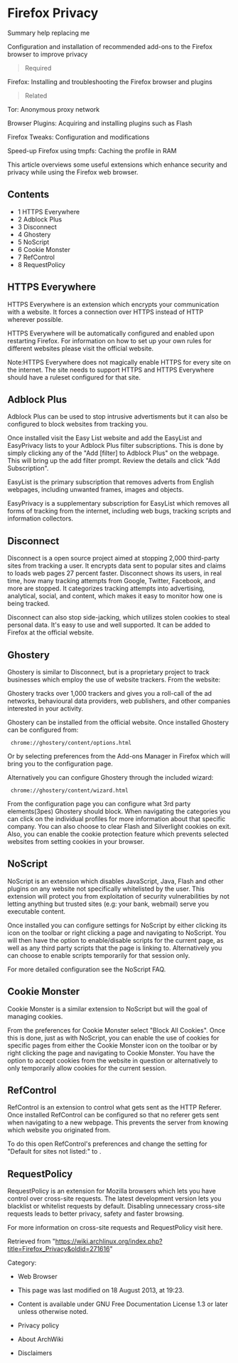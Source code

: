 Firefox Privacy
===============

Summary help replacing me

Configuration and installation of recommended add-ons to the Firefox
browser to improve privacy

> Required

Firefox: Installing and troubleshooting the Firefox browser and plugins

> Related

Tor: Anonymous proxy network

Browser Plugins: Acquiring and installing plugins such as Flash

Firefox Tweaks: Configuration and modifications

Speed-up Firefox using tmpfs: Caching the profile in RAM

This article overviews some useful extensions which enhance security and
privacy while using the Firefox web browser.

Contents
--------

-   1 HTTPS Everywhere
-   2 Adblock Plus
-   3 Disconnect
-   4 Ghostery
-   5 NoScript
-   6 Cookie Monster
-   7 RefControl
-   8 RequestPolicy

HTTPS Everywhere
----------------

HTTPS Everywhere is an extension which encrypts your communication with
a website. It forces a connection over HTTPS instead of HTTP wherever
possible.

HTTPS Everywhere will be automatically configured and enabled upon
restarting Firefox. For information on how to set up your own rules for
different websites please visit the official website.

Note:HTTPS Everywhere does not magically enable HTTPS for every site on
the internet. The site needs to support HTTPS and HTTPS Everywhere
should have a ruleset configured for that site.

Adblock Plus
------------

Adblock Plus can be used to stop intrusive advertisments but it can also
be configured to block websites from tracking you.

Once installed visit the Easy List website and add the EasyList and
EasyPrivacy lists to your Adblock Plus filter subscriptions. This is
done by simply clicking any of the "Add [filter] to Adblock Plus" on the
webpage. This will bring up the add filter prompt. Review the details
and click "Add Subscription".

EasyList is the primary subscription that removes adverts from English
webpages, including unwanted frames, images and objects.

EasyPrivacy is a supplementary subscription for EasyList which removes
all forms of tracking from the internet, including web bugs, tracking
scripts and information collectors.

Disconnect
----------

Disconnect is a open source project aimed at stopping 2,000 third-party
sites from tracking a user. It encrypts data sent to popular sites and
claims to loads web pages 27 percent faster. Disconnect shows its users,
in real time, how many tracking attempts from Google, Twitter, Facebook,
and more are stopped. It categorizes tracking attempts into advertising,
analytical, social, and content, which makes it easy to monitor how one
is being tracked.

Disconnect can also stop side-jacking, which utilizes stolen cookies to
steal personal data. It's easy to use and well supported. It can be
added to Firefox at the official website.

Ghostery
--------

Ghostery is similar to Disconnect, but is a proprietary project to track
businesses which employ the use of website trackers. From the website:

Ghostery tracks over 1,000 trackers and gives you a roll-call of the ad
networks, behavioural data providers, web publishers, and other
companies interested in your activity.

Ghostery can be installed from the official website. Once installed
Ghostery can be configured from:

     chrome://ghostery/content/options.html

Or by selecting preferences from the Add-ons Manager in Firefox which
will bring you to the configuration page.

Alternatively you can configure Ghostery through the included wizard:

     chrome://ghostery/content/wizard.html

From the configuration page you can configure what 3rd party
elements(3pes) Ghostery should block. When navigating the categories you
can click on the individual profiles for more information about that
specific company. You can also choose to clear Flash and Silverlight
cookies on exit. Also, you can enable the cookie protection feature
which prevents selected websites from setting cookies in your browser.

NoScript
--------

NoScript is an extension which disables JavaScript, Java, Flash and
other plugins on any website not specifically whitelisted by the user.
This extension will protect you from exploitation of security
vulnerabilities by not letting anything but trusted sites (e.g: your
bank, webmail) serve you executable content.

Once installed you can configure settings for NoScript by either
clicking its icon on the toolbar or right clicking a page and navigating
to NoScript. You will then have the option to enable/disable scripts for
the current page, as well as any third party scripts that the page is
linking to. Alternatively you can choose to enable scripts temporarily
for that session only.

For more detailed configuration see the NoScript FAQ.

Cookie Monster
--------------

Cookie Monster is a similar extension to NoScript but will the goal of
managing cookies.

From the preferences for Cookie Monster select "Block All Cookies". Once
this is done, just as with NoScript, you can enable the use of cookies
for specific pages from either the Cookie Monster icon on the toolbar or
by right clicking the page and navigating to Cookie Monster. You have
the option to accept cookies from the website in question or
alternatively to only temporarily allow cookies for the current session.

RefControl
----------

RefControl is an extension to control what gets sent as the HTTP
Referer. Once installed RefControl can be configured so that no referer
gets sent when navigating to a new webpage. This prevents the server
from knowing which website you originated from.

To do this open RefControl's preferences and change the setting for
"Default for sites not listed:" to <Block>.

RequestPolicy
-------------

RequestPolicy is an extension for Mozilla browsers which lets you have
control over cross-site requests. The latest development version lets
you blacklist or whitelist requests by default. Disabling unnecessary
cross-site requests leads to better privacy, safety and faster browsing.

For more information on cross-site requests and RequestPolicy visit
here.

Retrieved from
"https://wiki.archlinux.org/index.php?title=Firefox_Privacy&oldid=271616"

Category:

-   Web Browser

-   This page was last modified on 18 August 2013, at 19:23.
-   Content is available under GNU Free Documentation License 1.3 or
    later unless otherwise noted.
-   Privacy policy
-   About ArchWiki
-   Disclaimers
